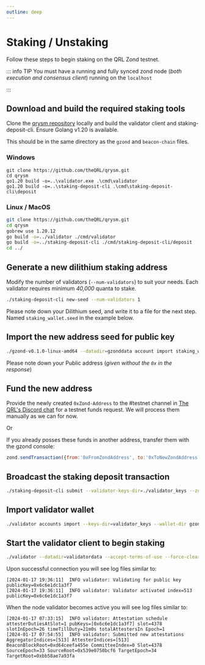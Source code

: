 ```yaml
---
outline: deep
---
```


# Staking / Unstaking

Follow these steps to begin staking on the QRL Zond testnet.

::: info TIP 
You must have a running and fully synced zond node (*both  execution and consensus client*) running on the `localhost`

:::


## Download and build the required staking tools

Clone the [qrysm repository](https://github.com/theQRL/qrysm.git) locally and build the validator client and staking-deposit-cli. Ensure Golang v1.20 is available.

This should be in the same directory as the `gzond` and `beacon-chain` files.


### Windows 

```cmd.exe
git clone https://github.com/theQRL/qrysm.git
cd qrysm
go1.20 build -o=..\validator.exe .\cmd\validator
go1.20 build -o=..\staking-deposit-cli .\cmd\staking-deposit-cli\deposit
```

### Linux / MacOS

```bash
git clone https://github.com/theQRL/qrysm.git
cd qrysm
gobrew use 1.20.12
go build -o=../validator ./cmd/validator
go build -o=../staking-deposit-cli ./cmd/staking-deposit-cli/deposit
cd ../
```


## Generate a new dilithium staking address

Modify the number of validators (`--num-validators`) to suit your needs. Each validator requires minimum *40,000* quanta to stake.

```bash
./staking-deposit-cli new-seed --num-validators 1
```

Please note down your Dilithium seed, and write it to a file for the next step. Named `staking_wallet.seed` in the example below.

## Import the new address seed for public key

```bash
./gzond-v0.1.0-linux-amd64 --datadir=gzonddata account import staking_wallet.seed 
```

Please note down your Public address (*given without the `0x` in the response*)

## Fund the new address

Provide the newly created `0xZond-Address` to the #testnet channel in [The QRL's Discord chat](https://theqrl.org/discord) for a testnet funds request. We will process them manually as we can for now.

Or 

If you already posses these funds in another address, transfer them with the gzond console:

```js
zond.sendTransaction({from:'0xFromZondAddress', to:'0xToNewZondAddress', value: web3.toWei(40001.0, "ether"), gas:21000});
```

## Broadcast the staking deposit transaction

```bash
./staking-deposit-cli submit --validator-keys-dir=./validator_keys --zond-seed-file= staking_wallet.seed
```

## Import validator wallet

```bash
./validator accounts import --keys-dir=validator_keys --wallet-dir gzonddata/keystore/
```

## Start the validator client to begin staking

```bash
./validator --datadir=validatordata --accept-terms-of-use --force-clear-db --chain-config-file=config.yml --config-file=config.yml --wallet-dir=wallet-dir
```

Upon successful connection you will see log files similar to:

```
[2024-01-17 19:36:11]  INFO validator: Validating for public key publicKey=0x6c6e1dc1a3f7
[2024-01-17 19:36:11]  INFO validator: Validator activated index=513 publicKey=0x6c6e1dc1a3f7
```

When the node validator becomes active you will see log files similar to:

```
[2024-01-17 07:33:15]  INFO validator: Attestation schedule attesterDutiesAtSlot=1 pubKeys=[0x6c6e1dc1a3f7] slot=4378 slotInEpoch=26 timeTillDuty=21m0s totalAttestersIn Epoch=1
[2024-01-17 07:54:55]  INFO validator: Submitted new attestations AggregatorIndices=[513] AttesterIndices=[513] BeaconBlockRoot=0xd64ceefa455e CommitteeIndex=0 Slot=4378 SourceEpoch=33 SourceRoot=0x539e0750bcf6 TargetEpoch=34 TargetRoot=0xbb58ae7a93fa
```

